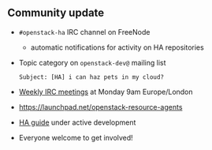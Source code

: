 <!-- .slide: data-state="normal" id="community" data-timing="40" -->
## Community update

*   `#openstack-ha` IRC channel on FreeNode
    *   automatic notifications for activity on HA repositories
*   Topic category on `openstack-dev@` mailing list

        Subject: [HA] i can haz pets in my cloud?

*   [Weekly IRC meetings](https://wiki.openstack.org/wiki/Meetings/HATeamMeeting)
    at Monday 9am Europe/London
*   https://launchpad.net/openstack-resource-agents
*   [HA guide](http://docs.openstack.org/ha-guide/) under active development
*   Everyone welcome to get involved!
